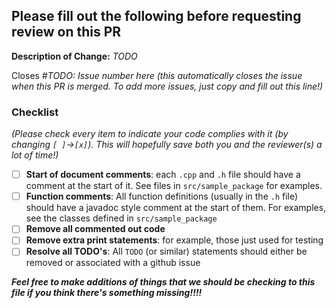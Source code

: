 <!---
This file outlines a list of common things that should be addressed when opening a PR. It's built from previous issues we've seen in a lot of pull requests. If you notice something that's being noted in a lot of PR's, it should probably be added here to help save people time in the future.
-->

## Please fill out the following before requesting review on this PR

**Description of Change:** _TODO_

Closes #_TODO: Issue number here (this automatically closes the issue when this PR is merged. To add more issues, just copy and fill out this line!)_

### Checklist
*(Please check every item to indicate your code complies with it (by changing `[ ]`->`[x]`). This will hopefully save both you and the reviewer(s) a lot of time!)*
- [ ] **Start of document comments**: each `.cpp` and `.h` file should have a comment at the start of it. See files in `src/sample_package` for examples.
- [ ] **Function comments**: All function definitions (usually in the `.h` file) should have a javadoc style comment at the start of them. For examples, see the classes defined in `src/sample_package`
- [ ] **Remove all commented out code**
- [ ] **Remove extra print statements**: for example, those just used for testing
- [ ] **Resolve all TODO's**: All `TODO` (or similar) statements should either be removed or associated with a github issue

***Feel free to make additions of things that we should be checking to this file if you think there's something missing!!!!***


